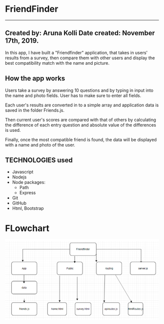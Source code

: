 # FriendFinder

---

## Created by: Aruna Kolli Date created: November 17th, 2019.

In this app, I have built a "Friendfinder" application, that takes in users' results from a survey, then compare them with other users and display the best compatibility match with the name and picture.

## How the app works

Users take a survey by answering 10 questions and by typing in input into the name and photo fields. User has to make sure to enter all fields.

Each user's results are converted in to a simple array and application data is saved in the folder Friends.js.

Then current user's scores are compared with that of others by calculating the difference of each entry question and absolute value of the differences is used.

Finally, once the most compatible friend is found, the data will be displayed with a name and photo of the user.

## TECHNOLOGIES used

- Javascript
- Nodejs
- Node packages:
  - Path
  - Express
- Git
- GitHub
- Html, Bootstrap

# FLowchart

![folder structure](./screenshot1.png)
